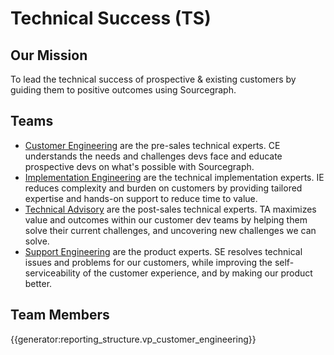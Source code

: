 # Technical Success (TS)

## Our Mission

To lead the technical success of prospective & existing customers by guiding them to positive outcomes using Sourcegraph.

## Teams

- [Customer Engineering](ce/index.md) are the pre-sales technical experts. CE understands the needs and challenges devs face and educate prospective devs on what's possible with Sourcegraph.
- [Implementation Engineering](ie/index.md) are the technical implementation experts. IE reduces complexity and burden on customers by providing tailored expertise and hands-on support to reduce time to value.
- [Technical Advisory](ta/index.md) are the post-sales technical experts. TA maximizes value and outcomes within our customer dev teams by helping them solve their current challenges, and uncovering new challenges we can solve.
- [Support Engineering](support/index.md) are the product experts. SE resolves technical issues and problems for our customers, while improving the self-serviceability of the customer experience, and by making our product better.

## Team Members

{{generator:reporting_structure.vp_customer_engineering}}
